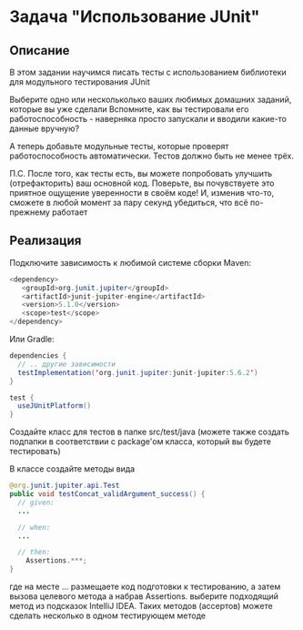 # Задача "Использование JUnit"
## Описание
В этом задании научимся писать тесты с использованием библиотеки для модульного тестирования JUnit

Выберите одно или нескольколько ваших любимых домашних заданий, которые вы уже сделали
Вспомните, как вы тестировали его работоспособность - наверняка просто запускали и вводили какие-то данные вручную?

А теперь добавьте модульные тесты, которые проверят работоспособность автоматически.
Тестов должно быть не менее трёх.

П.С. После того, как тесты есть, вы можете попробовать улучшить (отрефакторить) ваш основной код. Поверьте, вы почувствуете это приятное ощущение уверенности в своём коде! И, изменив что-то, сможете в любой момент за пару секунд убедиться, что всё по-прежнему работает

## Реализация
Подключите зависимость к любимой системе сборки
Maven:  

```java
<dependency>
   <groupId>org.junit.jupiter</groupId>
   <artifactId>junit-jupiter-engine</artifactId>
   <version>5.1.0</version>
   <scope>test</scope>
</dependency>
```
Или Gradle:  

```java
dependencies {
  // .. другие зависимости
  testImplementation('org.junit.jupiter:junit-jupiter:5.6.2')
}

test {
  useJUnitPlatform()
}
```
Создайте класс для тестов в папке src/test/java (можете также создать подпапки в соответствии с package'ом класса, который вы будете тестировать)  

В классе создайте методы вида  

```java
@org.junit.jupiter.api.Test
public void testConcat_validArgument_success() {
  // given:
  ...

  // when:
  ...    

  // then:
    Assertions.***;
}
```
где на месте ... размещаете код подготовки к тестированию, а затем вызова целевого метода
а набрав Assertions. выберите подходящий метод из подсказок IntelliJ IDEA.
Таких методов (ассертов) можете сделать несколько в одном тестирующем методе